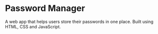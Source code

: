 # Password Manager

A web app that helps users store their passwords in one place. Built using HTML, CSS and JavaScript.


